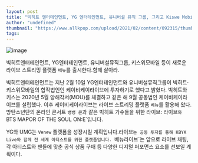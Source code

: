 ```yaml
---
layout: post
title: "빅히트 엔터테인먼트, YG 엔터테인먼트, 유니버설 뮤직 그룹, 그리고 Kiswe Mobile이 함께 새로운 라이브 스트리밍 플랫폼을 출시합니다."
author: "undefined"
thumbnail: "https://www.allkpop.com/upload/2021/02/content/092315/thumb/1612930529-0004747262-001-20210210073513153.jpg"
tags: 
---
```



![image](https://www.allkpop.com/upload/2021/02/content/092315/1612930529-0004747262-001-20210210073513153.jpg)

빅히트엔터테인먼트, YG엔터테인먼트, 유니버설뮤직그룹, 키스위모바일 등이 새로운 라이브 스트리밍 플랫폼 `베뉴`를 출시한다.함께 살아라.

빅히트엔터테인먼트는 지난 2월 10일 YG엔터테인먼트와 유니버설뮤직그룹이 빅히트·키스위모바일의 합작법인인 케이비케이라이브에 투자하기로 했다고 밝혔다. 빅히트와 키스는 2020년 5월 양해각서(MOU)를 체결하고 같은 해 9월 공동법인 케이비케이라이브를 설립했다. 이후 케이비케이라이브는 라이브 스트리밍 플랫폼 `베뉴`를 활용해 왔다.방탄소년단의 온라인 콘서트 `뱅뱅 콘`과 같은 빅히트 가수들을 위한 라이브: 라이브`와 `BTS MAPOR OF THE SOUL ON:E`입니다.

YG와 UMG는 `Venew` 플랫폼을 성장시킬 계획입니다.라이브`는 공동 투자를 통해 KBYK Live와 함께 전 세계 아티스트를 위한 플랫폼입니다. `베뉴라이브`는 앞으로 라이브 채팅, 각 아티스트와 팬들에 맞춘 공식 상품 구매 등 다양한 디지털 퍼포먼스 요소를 선보일 계획이다.